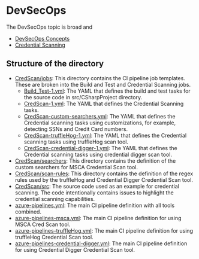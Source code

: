 # DevSecOps

The DevSecOps topic is broad and 

- [DevSecOps Concepts](/Concepts#devSecOps-concepts)
- [Credential Scanning](https://github.com/fsaleemm/DevSecOps/tree/main/CredScan#credentail-scan)

## Structure of the directory

- [CredScan/jobs](https://github.com/fsaleemm/DevSecOps/tree/main/CredScan/jobs): This directory contains the CI pipeline job templates. These are broken into the Build and Test and Credential Scanning jobs.
    - [Build_Test-1.yml](https://github.com/fsaleemm/DevSecOps/blob/main/CredScan/jobs/Build_Test-1.yml): The YAML that defines the build and test tasks for the source code in src/CSharpProject directory.
    - [CredScan-1.yml](https://github.com/fsaleemm/DevSecOps/blob/main/CredScan/jobs/CredScan-1.yml): The YAML that defines the Credential Scanning tasks. 
    - [CredScan-custom-searchers.yml](https://github.com/fsaleemm/DevSecOps/blob/main/CredScan/jobs/CredScan-custom-searchers.yml): The YAML that defines the Credential scanning tasks using customizations, for example, detecting SSNs and Credit Card numbers.
    - [CredScan-truffleHog-1.yml](https://github.com/fsaleemm/DevSecOps/blob/main/CredScan/jobs/CredScan-truffleHog-1.yml): The YAML that defines the Credential scanning tasks using truffleHog scan tool.
    - [CredScan-credential-digger-1.yml](https://github.com/fsaleemm/DevSecOps/blob/main/CredScan/jobs/CredScan-credential-digger-1.yml): The YAML that defines the Credential scanning tasks using credential digger scan tool.
- [CredScan/searchers](https://github.com/fsaleemm/DevSecOps/tree/main/CredScan/searchers): This directory contains the definition of the custom searchers for MSCA Credential Scan tool.
- [CredScan/scan-rules](https://github.com/fsaleemm/DevSecOps/tree/main/CredScan/scan-rules): This directory contains the definition of the regex rules used by the truffleHog and Credential Digger Credential Scan tool.
- [CredScan/src](https://github.com/fsaleemm/DevSecOps/tree/main/CredScan/src): The source code used as an example for credential scanning. The code intentionally contains issues to highlight the credential scanning capabilities.
- [azure-pipelines.yml](https://github.com/fsaleemm/DevSecOps/blob/main/azure-pipelines.yml): The main CI pipeline definition with all tools combined.
- [azure-pipelines-msca.yml](https://github.com/fsaleemm/DevSecOps/blob/main/azure-pipelines-msca.yml): The main CI pipeline definition for using MSCA Cred Scan tool.
- [azure-pipelines-truffleHog.yml](https://github.com/fsaleemm/DevSecOps/blob/main/azure-pipelines-truffleHog.yml): The main CI pipeline definition for using truffleHog Credential Scan tool.
- [azure-pipelines-credential-digger.yml](https://github.com/fsaleemm/DevSecOps/blob/main/azure-pipelines-credential-digger.yml): The main CI pipeline definition for using Credential Digger Credential Scan tool.
